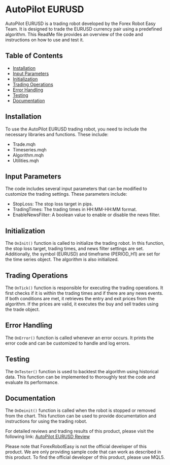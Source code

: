 # AutoPilot EURUSD

AutoPilot EURUSD is a trading robot developed by the Forex Robot Easy Team. It is designed to trade the EURUSD currency pair using a predefined algorithm. This ReadMe file provides an overview of the code and instructions on how to use and test it.

## Table of Contents
- [Installation](#installation)
- [Input Parameters](#input-parameters)
- [Initialization](#initialization)
- [Trading Operations](#trading-operations)
- [Error Handling](#error-handling)
- [Testing](#testing)
- [Documentation](#documentation)

## Installation
To use the AutoPilot EURUSD trading robot, you need to include the necessary libraries and functions. These include:
- Trade.mqh
- Timeseries.mqh
- Algorithm.mqh
- Utilities.mqh

## Input Parameters
The code includes several input parameters that can be modified to customize the trading settings. These parameters include:
- StopLoss: The stop loss target in pips.
- TradingTimes: The trading times in HH:MM-HH:MM format.
- EnableNewsFilter: A boolean value to enable or disable the news filter.

## Initialization
The `OnInit()` function is called to initialize the trading robot. In this function, the stop loss target, trading times, and news filter settings are set. Additionally, the symbol (EURUSD) and timeframe (PERIOD_H1) are set for the time series object. The algorithm is also initialized.

## Trading Operations
The `OnTick()` function is responsible for executing the trading operations. It first checks if it is within the trading times and if there are any news events. If both conditions are met, it retrieves the entry and exit prices from the algorithm. If the prices are valid, it executes the buy and sell trades using the trade object.

## Error Handling
The `OnError()` function is called whenever an error occurs. It prints the error code and can be customized to handle and log errors.

## Testing
The `OnTester()` function is used to backtest the algorithm using historical data. This function can be implemented to thoroughly test the code and evaluate its performance.

## Documentation
The `OnDeinit()` function is called when the robot is stopped or removed from the chart. This function can be used to provide documentation and instructions for using the trading robot.

For detailed reviews and trading results of this product, please visit the following link: [AutoPilot EURUSD Review](https://forexroboteasy.com/forex-robot-review/autopilot-eurusd-review-your-key-to-effortless-forex-profits/)

Please note that ForexRobotEasy is not the official developer of this product. We are only providing sample code that can work as described in this product. To find the official developer of this product, please use MQL5.
